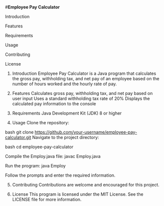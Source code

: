 #**Employee Pay Calculator**

Introduction

Features

Requirements

Usage

Contributing

License

1. Introduction
Employee Pay Calculator is a Java program that calculates the gross pay, withholding tax, and net pay of an employee based on the number of hours worked and the hourly rate of pay.

2. Features
Calculates gross pay, withholding tax, and net pay based on user input
Uses a standard withholding tax rate of 20%
Displays the calculated pay information to the console

3. Requirements
Java Development Kit (JDK) 8 or higher

4. Usage
Clone the repository:

bash
git clone https://github.com/your-username/employee-pay-calculator.git
Navigate to the project directory:

bash
cd employee-pay-calculator

Compile the Employ.java file:
javac Employ.java

Run the program:
java Employ

Follow the prompts and enter the required information.

5. Contributing
Contributions are welcome and encouraged for this project.

6. License
This program is licensed under the MIT License. See the LICENSE file for more information.






